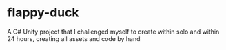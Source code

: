 # flappy-duck
A C# Unity project that I challenged myself to create within solo and within 24 hours, creating all assets and code by hand
